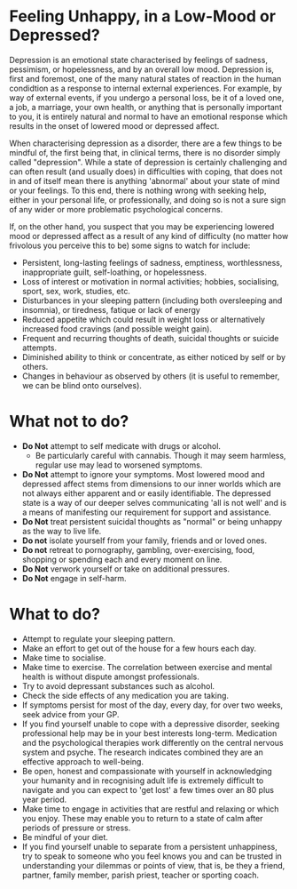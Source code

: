 # Feeling Unhappy, in a Low-Mood or Depressed?

Depression is an emotional state characterised by feelings of sadness, pessimism, or hopelessness, and by an overall low mood. Depression is, first and foremost, one of the many natural states of reaction in the human condidtion as a response to internal external experiences. For example, by way of external events, if you undergo a personal loss, be it of a loved one, a job, a marriage, your own health, or anything that is personally important to you, it is entirely natural and normal to have an emotional response which results in the onset of lowered mood or depressed affect.

When characterising depression as a disorder, there are a few things to be mindful of, the first being that, in clinical terms, there is no disorder simply called "depression". While a state of depression is certainly challenging and can often result (and usually does) in difficulties with coping, that does not in and of itself mean there is anything 'abnormal' about your state of mind or your feelings. To this end, there is nothing wrong with seeking help, either in your personal life, or professionally, and doing so is not a sure sign of any wider or more problematic psychological concerns.

If, on the other hand, you suspect that you may be experiencing lowered mood or depressed affect as a result of any kind of difficulty (no matter how frivolous you perceive this to be) some signs to watch for include:



- Persistent, long-lasting feelings of sadness, emptiness, worthlessness, inappropriate guilt, self-loathing, or hopelessness.
- Loss of interest or motivation in normal activities; hobbies, socialising, sport, sex, work, studies, etc.
- Disturbances in your sleeping pattern (including both oversleeping and insomnia), or tiredness, fatique or lack of energy
- Reduced appetite which could result in weight loss or alternatively increased food cravings (and possible weight gain).
- Frequent and recurring thoughts of death, suicidal thoughts or suicide attempts.
- Diminished ability to think or concentrate, as either noticed by self or by others.
- Changes in behaviour as observed by others (it is useful to remember, we can be blind onto ourselves).

# What not to do?

- **Do Not** attempt to self medicate with drugs or alcohol.
  - Be particularly careful with cannabis. Though it may seem harmless, regular use may lead to worsened symptoms.
- **Do Not** attempt to ignore your symptoms. Most lowered mood and depressed affect stems from dimensions to our inner worlds which are not always either apparent and or easily identifiable. The depressed state is a way of our deeper selves communicating 'all is not well' and is a means of manifesting our requirement for support and assistance.
- **Do Not** treat persistent suicidal thoughts as "normal" or being unhappy as the way to live life.
- **Do not** isolate yourself from your family, friends and or loved ones.
- **Do not** retreat to pornography, gambling, over-exercising, food, shopping or spending each and every moment on line.
- **Do Not** verwork yourself or take on additional pressures.
- **Do Not** engage in self-harm.

# What to do?

- Attempt to regulate your sleeping pattern.
- Make an effort to get out of the house for a few hours each day.
- Make time to socialise.
- Make time to exercise. The correlation between exercise and mental health is without dispute amongst professionals.
- Try to avoid depressant substances such as alcohol.
- Check the side effects of any medication you are taking.
- If symptoms persist for most of the day, every day, for over two weeks, seek advice from your GP.
- If you find yourself unable to cope with a depressive disorder, seeking professional help may be in your best interests long-term. Medication and the psychological therapies work differently on the central nervous system and psyche. The research indicates combined they are an effective approach to well-being.
- Be open, honest and compassionate with yourself in acknowledging your humanity and in recognising adult life is extremely difficult to navigate and you can expect to 'get lost' a few times over an 80 plus year period.
- Make time to engage in activities that are restful and relaxing or which you enjoy. These may enable you to return to a state of calm after periods of pressure or stress.
- Be mindful of your diet.
- If you find yourself unable to separate from a persistent unhappiness, try to speak to someone who you feel knows you and can be trusted in understanding your dilemmas or points of view, that is, be they a friend, partner, family member, parish priest, teacher or sporting coach.